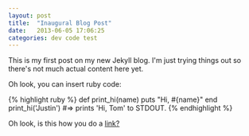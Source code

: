 ```yaml
---
layout: post
title:  "Inaugural Blog Post"
date:   2013-06-05 17:06:25
categories: dev code test
---
```


This is my first post on my new Jekyll blog. I'm just trying things out so there's not much actual content here yet.

Oh look, you can insert ruby code:

{% highlight ruby %}
def print_hi(name)
  puts "Hi, #{name}"
end
print_hi('Justin')
#=> prints 'Hi, Tom' to STDOUT.
{% endhighlight %}

Oh look, is this how you do a [link?][qp]

[qp]: http://www.quickpractice.com
